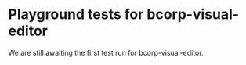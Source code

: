 # Playground tests for bcorp-visual-editor
We are still awaiting the first test run for bcorp-visual-editor.
